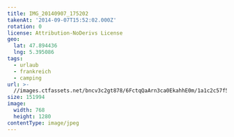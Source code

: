 ```yaml
---
title: IMG_20140907_175202
takenAt: '2014-09-07T15:52:02.000Z'
rotation: 0
license: Attribution-NoDerivs License
geo:
  lat: 47.894436
  lng: 5.395086
tags:
  - urlaub
  - frankreich
  - camping
url: >-
  //images.ctfassets.net/bncv3c2gt878/6FctqQaArn3ca0EkahhE0m/1a1c2c57f5672977936e54b1cbfa2598/img_20140907_175202_28234100421_o
size: 151994
image:
  width: 768
  height: 1280
contentType: image/jpeg
---
```


